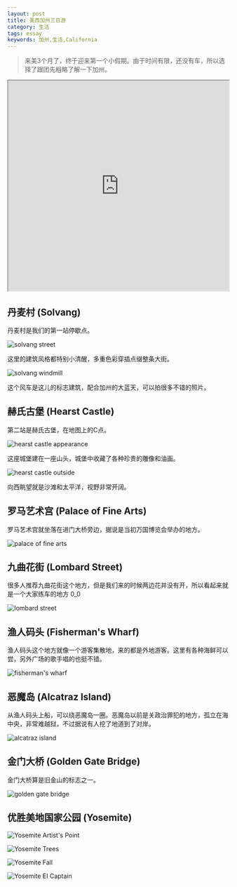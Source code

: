 ```yaml
---
layout: post
title: 美西加州三日游
category: 生活
tags: essay
keywords: 加州,生活,California
---
```


> 来美3个月了，终于迎来第一个小假期。由于时间有限，还没有车，所以选择了跟团先粗略了解一下加州。

<iframe src="https://www.google.com/maps/d/u/0/embed?mid=1FadF4B2t3FgsHtqGSb507bNdeaA" width="100%" height="480"></iframe>

## 丹麦村 (Solvang)

丹麦村是我们的第一站停歇点。

![solvang street](http://imgs.yansu.org/life-solvang-street.jpg)

这里的建筑风格都特别小清醒，多重色彩穿插点缀整条大街。

![solvang windmill](http://imgs.yansu.org/life-solvang-windmill.jpg)

这个风车是这儿的标志建筑，配合加州的大蓝天，可以拍很多不错的照片。

## 赫氏古堡 (Hearst Castle)

第二站是赫氏古堡，在地图上的C点。

![hearst castle appearance](http://imgs.yansu.org/life-hearst-castle-appearance.jpg)

这座城堡建在一座山头，城堡中收藏了各种珍贵的雕像和油画。

![hearst castle outside](http://imgs.yansu.org/life-hearst-castle-outside.jpg)

向西眺望就是沙滩和太平洋，视野非常开阔。

## 罗马艺术宫 (Palace of Fine Arts)

罗马艺术宫就坐落在进门大桥旁边，据说是当初万国博览会举办的地方。

![palace of fine arts](http://imgs.yansu.org/life-palace-of-fine-arts.jpg)

## 九曲花街 (Lombard Street)

很多人推荐九曲花街这个地方，但是我们来的时候两边花并没有开，所以看起来就是一个大家练车的地方 0_0

![lombard street](http://imgs.yansu.org/life-lombard-street.jpg)

## 渔人码头 (Fisherman's Wharf)

渔人码头这个地方就像一个游客集散地，来的都是外地游客。这里有各种海鲜可以尝，另外广场的歌手唱的也挺不错。

![fisherman's wharf](http://imgs.yansu.org/life-fishermans-wharf-gate-1.jpg)

## 恶魔岛 (Alcatraz Island)

从渔人码头上船，可以绕恶魔岛一圈。恶魔岛以前是关政治罪犯的地方，孤立在海中央，非常难越狱，不过据说有人挖了地道到了对岸。

![alcatraz island](http://imgs.yansu.org/life-alcatraz-island.jpg)

## 金门大桥 (Golden Gate Bridge)

金门大桥算是旧金山的标志之一。

![golden gate bridge](http://imgs.yansu.org/life-golden-gate-bridge.jpg)

## 优胜美地国家公园 (Yosemite)

![Yosemite Artist's Point](http://imgs.yansu.org/life-yosemite-artists-point.jpg)

![Yosemite Trees](http://imgs.yansu.org/life-yosemite-trees.jpg)

![Yosemite Fall](http://imgs.yansu.org/life-yosemite-fall.jpg)

![Yosemite EI Captain](http://imgs.yansu.org/life-yosemite-ei-captain.jpg)

